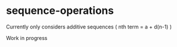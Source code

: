 # sequence-operations

Currently only considers additive sequences ( nth term = a + d(n-1) )

Work in progress
